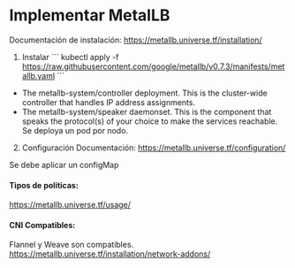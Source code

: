 # Implementar MetalLB

Documentación de instalación: https://metallb.universe.tf/installation/


1. Instalar
´´´
kubectl apply -f https://raw.githubusercontent.com/google/metallb/v0.7.3/manifests/metallb.yaml
´´´

* The metallb-system/controller deployment. This is the cluster-wide controller that handles IP address assignments.
* The metallb-system/speaker daemonset. This is the component that speaks the protocol(s) of your choice to make the services reachable. Se deploya un pod por nodo.


2. Configuración
Documentación: https://metallb.universe.tf/configuration/

Se debe aplicar un configMap


#### Tipos de politicas:
https://metallb.universe.tf/usage/


#### CNI Compatibles:
Flannel y Weave son compatibles.
https://metallb.universe.tf/installation/network-addons/